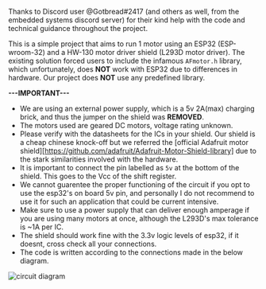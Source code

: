 Thanks to Discord user @Gotbread#2417 (and others as well, from the embedded systems discord server) for their kind help with the code and technical guidance throughout the project.

This is a simple project that aims to run 1 motor using an ESP32 (ESP-wroom-32) and a HW-130 motor driver shield (L293D motor driver). 
The existing solution forced users to include the infamous `AFmotor.h` library, which unfortunately, does **NOT** work with ESP32 due to differences in hardware.
Our project does **NOT** use any predefined library. 

**---IMPORTANT---**
- We are using an external power supply, which is a 5v 2A(max) charging brick, and thus the jumper on the shield was **__REMOVED__**.
- The motors used are geared DC motors, voltage rating unknown.
- Please verify with the datasheets for the ICs in your shield. Our shield is a cheap chinese knock-off but we referred the [official Adafruit motor shield][https://github.com/adafruit/Adafruit-Motor-Shield-library] due to the stark similarities involved with the hardware.
- It is important to connect the pin labelled as `5v` at the bottom of the shield. This goes to the Vcc of the shift register.
- We cannot guarentee the proper functioning of the circuit if you opt to use the esp32's on board 5v pin, and personally I do not recommend to use it for such an application that could be current intensive.
- Make sure to use a power supply that can deliver enough amperage if you are using many motors at once, although the L293D's max tolerance is ~1A per IC.
- The shield should work fine with the 3.3v logic levels of esp32, if it doesnt, cross check all your connections.
- The code is written according to the connections made in the below diagram.

![circuit diagram](https://github.com/user-attachments/assets/91a676e2-481f-4c19-b41e-186fa66f2386)
